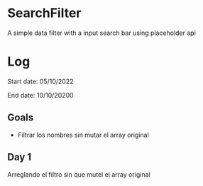 # SearchFilter
A simple data filter with a input search bar using placeholder api

# Log
Start date: 05/10/2022

End date: 10/10/20200

## Goals
<ul>
  <li>Filtrar los nombres sin mutar el array original</li>
</ul>

## Day 1
Arreglando el filtro sin que mutel el array original
